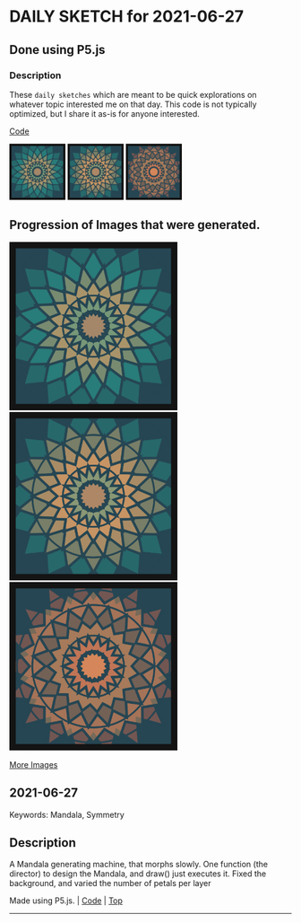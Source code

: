 # DAILY SKETCH for 2021-06-27

## Done using P5.js

### Description

These `daily sketches` which are meant to be quick explorations     on whatever topic interested me on that day. This code is not typically optimized, but I share it as-is     for anyone interested.

[Code](2021-06-27) 

<img src = 'images/keep_2021-06-27-22-12-35.png' width = '100'> <img src = 'images/keep_2021-06-27-22-12-40.png' width = '100'> <img src = 'images/keep_2021-06-27-22-19-41.png' width = '100'> 

## Progression of Images that were generated.

<img src = 'images/keep_2021-06-27-22-12-35.png' width = '300'> 
<img src = 'images/keep_2021-06-27-22-12-40.png' width = '300'> 
<img src = 'images/keep_2021-06-27-22-19-41.png' width = '300'> 


[More Images](2021-06-27/images) 


 ## 2021-06-27
Keywords: Mandala, Symmetry
 

## Description 

 A Mandala generating machine, that morphs slowly.
 One function (the director) to design the Mandala, and draw() just executes it.
 Fixed the background, and varied the number of petals per layer
 

Made using P5.js. | [Code](2021/2021-06-27/) | [Top](#daily-sketches) 

-----

